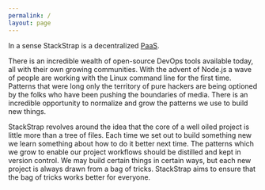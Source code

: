 ```yaml
---
permalink: /
layout: page
---
```


In a sense StackStrap is a decentralized [PaaS].

There is an incredible wealth of open-source DevOps tools available today, all
with their own growing communities. With the advent of Node.js a wave of
people are working with the Linux command line for the first time. Patterns
that were long only the territory of pure hackers are being optioned by the
folks who have been pushing the boundaries of media. There is an incredible
opportunity to normalize and grow the patterns we use to build new things.

StackStrap revolves around the idea that the core of a well oiled project is
little more than a tree of files. Each time we set out to build something new
we learn something about how to do it better next time. The patterns which we
grow to enable our project workflows should be distilled and kept in version
control. We may build certain things in certain ways, but each new project is
always drawn from a bag of tricks.  StackStrap aims to ensure that the bag of
tricks works better for everyone.

[PaaS]: http://en.wikipedia.org/wiki/Platform_as_a_service
